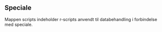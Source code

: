 ## Speciale

Mappen scripts indeholder r-scripts anvendt til databehandling i forbindelse med speciale.
